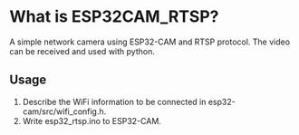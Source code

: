 # What is ESP32CAM_RTSP?
A simple network camera using ESP32-CAM and RTSP protocol.
The video can be received and used with python.

## Usage
1. Describe the WiFi information to be connected in esp32-cam/src/wifi_config.h.
2. Write esp32_rtsp.ino to ESP32-CAM.

